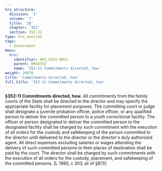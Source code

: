```yaml
---
hrs_structure:
  division: '1'
  volume: '7'
  title: '20'
  chapter: '352'
  section: 352-11
type: hrs_section
tags:
  - Government
menu:
  hrs:
    identifier: HRS_0352-0011
    parent: HRS0352
    name: '352-11 Commitments directed, how'
weight: 26070
title: 'Commitments directed, how'
full_title: '352-11 Commitments directed, how'
---
```

**§352-11 Commitments directed, how.** All commitments from the family courts of the State shall be directed to the director and may specify the appropriate facility for placement purposes. The committing court or judge shall designate a juvenile probation officer, police officer, or any qualified person to deliver the committed person to a youth correctional facility. The officer or person designated to deliver the committed person to the designated facility shall be charged by such commitment with the execution of all orders for the custody and safekeeping of the person committed to the director until delivered to the director or the director's duly authorized agent. All direct expenses excluding salaries or wages attending the delivery of such committed persons to their places of destination shall be paid by the court. The director shall be charged by such commitments with the execution of all orders for the custody, placement, and safekeeping of the committed persons. [L 1980, c 303, pt of §8(1)]
